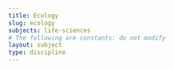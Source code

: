 ```yaml
---
title: Ecology
slug: ecology
subjects: life-sciences
# The following are constants: do not modify
layout: subject
type: discipline
---
```

